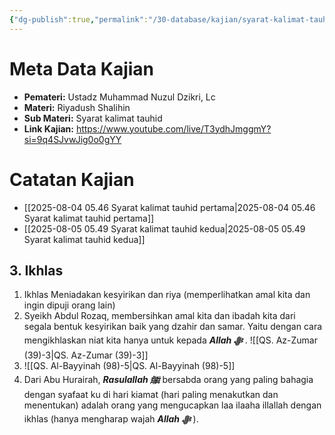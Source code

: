 ```yaml
---
{"dg-publish":true,"permalink":"/30-database/kajian/syarat-kalimat-tauhid-ketiga/","tags":["kajian","RiyadushShalihin"]}
---
```



# Meta Data Kajian
<div><ul class="dataview list-view-ul"><li><span><strong>Pemateri:</strong> Ustadz Muhammad Nuzul Dzikri, Lc</span></li><li><span><strong>Materi:</strong> Riyadush Shalihin</span></li><li><span><strong>Sub Materi:</strong> Syarat kalimat tauhid</span></li><li><span><strong>Link Kajian:</strong> <a rel="noopener nofollow" class="external-link" href="https://www.youtube.com/live/T3ydhJmggmY?si=9q4SJvwJig0o0gYY" target="_blank">https://www.youtube.com/live/T3ydhJmggmY?si=9q4SJvwJig0o0gYY</a></span></li></ul></div>








 
# Catatan Kajian
- [[2025-08-04 05.46 Syarat kalimat tauhid pertama\|2025-08-04 05.46 Syarat kalimat tauhid pertama]]
- [[2025-08-05 05.49 Syarat kalimat tauhid kedua\|2025-08-05 05.49 Syarat kalimat tauhid kedua]]

## 3. Ikhlas
1.  Ikhlas Meniadakan kesyirikan dan riya (memperlihatkan amal kita dan ingin dipuji orang lain)
2. Syeikh Abdul Rozaq, membersihkan amal kita dan ibadah kita dari segala bentuk kesyirikan baik yang dzahir dan samar. Yaitu dengan cara mengikhlaskan niat kita hanya untuk kepada ***Allah ﷻ*** . ![[QS. Az-Zumar (39)-3\|QS. Az-Zumar (39)-3]]
3. ![[QS. Al-Bayyinah (98)-5\|QS. Al-Bayyinah (98)-5]]
4. Dari Abu Hurairah, ***Rasulallah ﷺ***  bersabda orang yang paling bahagia dengan syafaat ku di hari kiamat (hari paling menakutkan dan menentukan) adalah orang yang mengucapkan laa ilaaha illallah dengan ikhlas (hanya mengharap wajah ***Allah ﷻ*** ).
 
